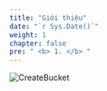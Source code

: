```yaml
---
title: "Giới thiệu"
date: "`r Sys.Date()`"
weight: 1
chapter: false
pre: " <b> 1. </b> "
---
```


![CreateBucket](/FCJ-Workshop-2/images/favicon.png)
